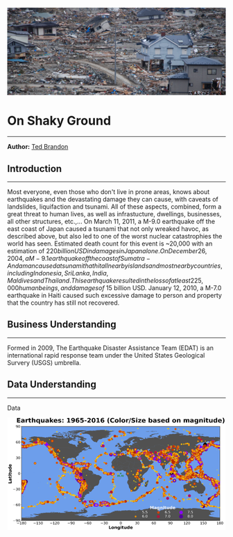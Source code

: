 ![](./images/JN_header.jpg)

# On Shaky Ground
---
**Author:** [Ted Brandon](https://github.com/theobigdog)

## Introduction
---
Most everyone, even those who don't live in prone areas, knows about earthquakes and the devastating damage they can cause, with caveats of landslides, liquifaction and tsunami. All of these aspects, combined, form a great threat to human lives, as well as infrastucture, dwellings, businesses, all other structures, etc.,... On March 11, 2011, a M-9.0 earthquake off the east coast of Japan caused a tsunami that not only wreaked havoc, as described above, but also led to one of the worst nuclear catastrophies the world has seen. Estimated death count for this event is ~20,000 with an estimation of $220 billion USD in damages in Japan alone. On December 26, 2004, a M-9.1 earthquake off the coast of Sumatra-Andaman caused a tsunami that hit all nearby islands and most nearby countries, including Indonesia, Sri Lanka, India, Maldives and Thailand. This earthquake resulted in the loss of at least 225,000 human beings, and damages of ~$15 billion USD. January 12, 2010, a M-7.0 earthquake in Haiti caused such excessive damage to person and property that the country has still not recovered.

## Business Understanding
---
Formed in 2009, The Earthquake Disaster Assistance Team (EDAT) is an international rapid response team under the United States Geological Survery (USGS) umbrella.


## Data Understanding
---
Data





![](./images/gradient_map_overlaid_white_legend.png)
